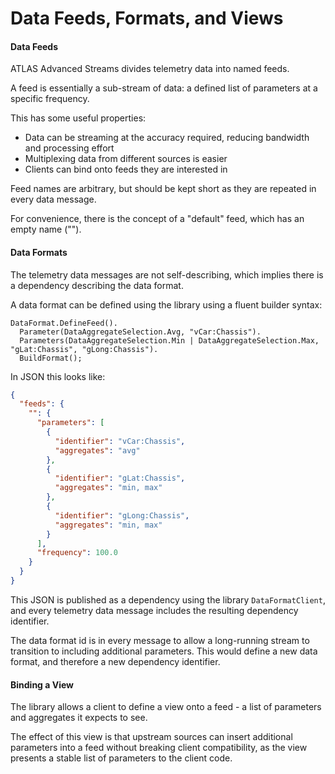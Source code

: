 # Data Feeds, Formats, and Views

#### Data Feeds

ATLAS Advanced Streams divides telemetry data into named feeds.

A feed is essentially a sub-stream of data: a defined list of parameters at a specific frequency.

This has some useful properties:

-   Data can be streaming at the accuracy required, reducing bandwidth and processing effort
-   Multiplexing data from different sources is easier
-   Clients can bind onto feeds they are interested in

Feed names are arbitrary, but should be kept short as they are repeated in every data message.

For convenience, there is the concept of a "default" feed, which has an empty name ("").

#### Data Formats

The telemetry data messages are not self-describing, which implies there is a dependency describing the data format.

A data format can be defined using the library using a fluent builder syntax:
```
DataFormat.DefineFeed().
  Parameter(DataAggregateSelection.Avg, "vCar:Chassis").
  Parameters(DataAggregateSelection.Min | DataAggregateSelection.Max, "gLat:Chassis", "gLong:Chassis").
  BuildFormat();
```

In JSON this looks like:
```json
{
  "feeds": {
    "": {
      "parameters": [
        {
          "identifier": "vCar:Chassis",
          "aggregates": "avg"
        },
        {
          "identifier": "gLat:Chassis",
          "aggregates": "min, max"
        },
        {
          "identifier": "gLong:Chassis",
          "aggregates": "min, max"
        }
      ],
      "frequency": 100.0
    }
  }
}
```
This JSON is published as a dependency using the library  `DataFormatClient`, and every telemetry data message includes the resulting dependency identifier.

The data format id is in every message to allow a long-running stream to transition to including additional parameters. This would define a new data format, and therefore a new dependency identifier.

#### Binding a View

The library allows a client to define a view onto a feed - a list of parameters and aggregates it expects to see.

The effect of this view is that upstream sources can insert additional parameters into a feed without breaking client compatibility, as the view presents a stable list of parameters to the client code.